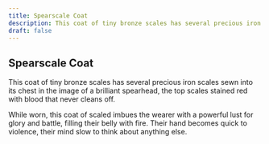 ```yaml
---
title: Spearscale Coat
description: This coat of tiny bronze scales has several precious iron scales sewn into its chest in the image of a brilliant spearhead, the top scales stained red with blood that never cleans off....
draft: false
---
```


## Spearscale Coat

This coat of tiny bronze scales has several precious iron scales sewn into its chest in the image of a brilliant spearhead, the top scales stained red with blood that never cleans off.

While worn, this coat of scaled imbues the wearer with a powerful lust for glory and battle, filling their belly with fire. Their hand becomes quick to violence, their mind slow to think about anything else.
